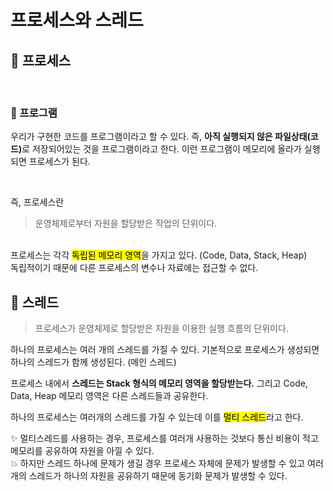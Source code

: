 # 프로세스와 스레드

## 🤖 프로세스
<br />

### 🌟 프로그램
우리가 구현한 코드를 프로그램이라고 할 수 있다. 즉, <b>아직 실행되지 않은 파일상태(코드)</b>로 저장되어있는 것을 프로그램이라고 한다.
이런 프로그램이 메모리에 올라가 실행되면 프로세스가 된다.

<br />

즉, 프로세스란
> 운영체제로부터 자원을 할당받은 작업의 단위이다.

<br />
프로세스는 각각 <mark>독립된 메모리 영역</mark>을 가지고 있다. (Code, Data, Stack, Heap) <br />
독립적이기 때문에 다른 프로세스의 변수나 자료에는 접근할 수 없다.

<br />

## 🤖 스레드

> 프로세스가 운영체제로 할당받은 자원을 이용한 실행 흐름의 단위이다. 

하나의 프로세스는 여러 개의 스레드를 가질 수 있다. 기본적으로 프로세스가 생성되면 하나의 스레드가 함께 생성된다. (메인 스레드)

프로세스 내에서 <b>스레드는 Stack 형식의 메모리 영역을 할당받는다.</b> 그리고 Code, Data, Heap 메모리 영역은 다른 스레드들과 공유한다. 

하나의 프로세스는 여러개의 스레드를 가질 수 있는데 이를 <mark>멀티 스레드</mark>라고 한다.

✨ 멀티스레드를 사용하는 경우, 프로세스를 여러개 사용하는 것보다 통신 비용이 적고 메모리를 공유하여 자원을 아낄 수 있다. <br />
💥 하지만 스레드 하나에 문제가 생길 경우 프로세스 자체에 문제가 발생할 수 있고 여러개의 스레드가 하나의 자원을 공유하기 때문에 동기화 문제가 발생할 수 있다. 